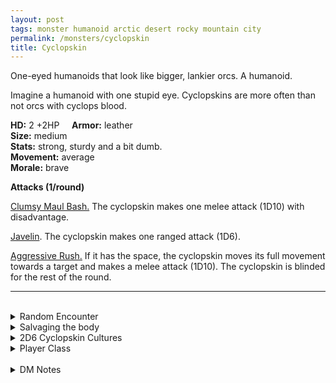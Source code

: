 ```yaml
---
layout: post
tags: monster humanoid arctic desert rocky mountain city
permalink: /monsters/cyclopskin
title: Cyclopskin
---
```


One-eyed humanoids that look like bigger, lankier orcs. A humanoid.

Imagine a humanoid with one stupid eye. Cyclopskins are more often than not orcs with cyclops blood.

**HD:** 2 +2HP  &nbsp; &nbsp;  **Armor:** leather <br>
**Size:** medium <br>
**Stats:** strong, sturdy and a bit dumb. <br>
**Movement:** average <br>
**Morale:** brave <br>

**Attacks (1/round)**

<ins>Clumsy Maul Bash.</ins> The cyclopskin makes one melee attack (1D10) with disadvantage.

<ins>Javelin</ins>. The cyclopskin makes one ranged attack (1D6).

<ins>Aggressive Rush.</ins> If it has the space, the cyclopskin moves its full movement towards a target and makes a melee attack (1D10). The cyclopskin is blinded for the rest of the round.
<br>

---

<br> 

<details markdown="1">
<summary>Random Encounter</summary>

1. **Monster:** 2D4 cyclopskins & ... (1D4)
    1. 1 [cyclops](/monsters/cyclops)
    1. 1 [shaman](/monsters/shaman)
    1. 1D4 of them are [warriors](/monsters/warrior) or [goons](/monsters/goon)
    1. roll twice
1. **Lair:** A cyclopean temple to the One-Eyed God of the orcs. <br>	&nbsp; OR <br>	**Omen:** War chants to the One-Eyed God.
1. **Spoor:** A dead body, with one rock smashed in the eyes.
1. **Tracks:** Singe eyes craved on rocks.
1. **Trace:** A broken spear.
1. **Trace:** Statue of a cyclops.
</details>

<details markdown="1">
<summary>Salvaging the body</summary>
## Loot

You find the monster's weapons and ... (Roll as many times as the HD of the monster)

1. A javelin, broken
1. A net.
1. A javelin.
1. Two javelins.
1. Pillaged silverware (Valuable).
1. A rock fetish of the one-eyed god.
</details>

<details markdown="1">
<summary>2D6 Cyclopskin Cultures</summary>

Combine the result of both tables to get the broad lines of this humanoid culture in this part of the world.

**Cultures**
1. The ones that live in caves.
1. The ones that live on rafts. 
1. The ones that live as an upper cast among orcs.
1. The ones that joined the local horde.
1. The ones that ride on dinosaurs.
1. The ones that tend to a primeval temple.

**Features**
1. They are affraid of the sky and birds.
1. They are half elves.
1. They are half orcs.
1. They see all other humanoids as rivals.
1. Their leader is a mountain sized cyclops.
1. They are led by a beholder.
</details>

<details markdown="1">
<summary>Player Class</summary>
Play as a [Cyclopskin](/class/fighter/cyclopskin)!
</details>

<br> 

<details markdown="1">
<summary>DM Notes</summary>
The cyclops has the problem of many giants in DnD in the fact that they have no abilities besides being big. It's a bit sad, especially for something as visualy striking as the cyclops. What I did was to give its eye a power and a reason to exploit this weakness.
</details>
